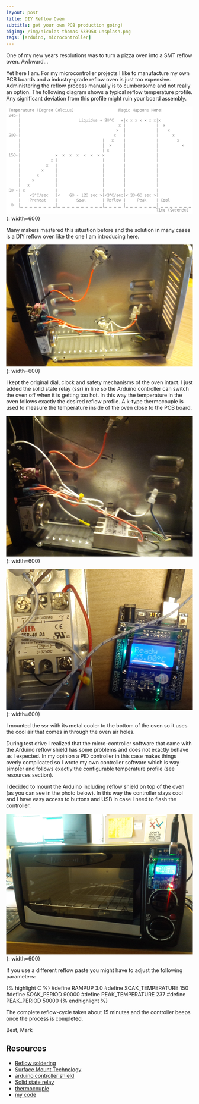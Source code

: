 ```yaml
---
layout: post
title: DIY Reflow Oven
subtitle: get your own PCB production going!
bigimg: /img/nicolas-thomas-533958-unsplash.png
tags: [arduino, microcontroller]
---
```


One of my new years resolutions was to turn a pizza oven into a SMT reflow oven. Awkward...

Yet here I am. For my microcontroller projects I like to manufacture my own PCB boards and a industry-grade reflow oven is just too expensive. Administering the reflow process manually is to cumbersome and not really an option. The following diagram shows a typical reflow temperature profile. Any significant deviation from this profile might ruin your board assembly.

![a typical reflow temperature profile](/media/diy_reflow_oven/reflow_profile.png){: width=600}

Many makers mastered this situation before and the solution in many cases is a DIY reflow oven like the one I am introducing here.

![opening up the pizza oven](/media/diy_reflow_oven/opening.png){: width=600}

I kept the original dial, clock and safety mechanisms of the oven intact. I just added the solid state relay (ssr) in line so the Arduino controller can switch the oven off when it is getting too hot. In this way the temperature in the oven follows exactly the desired reflow profile. A k-type thermocouple is used to measure the temperature inside of the oven close to the PCB board.

![adding a solid state relay](/media/diy_reflow_oven/adding_ssr.png){: width=600}

![testing the components](/media/diy_reflow_oven/test_drive.png){: width=600}

I mounted the ssr with its metal cooler to the bottom of the oven so it uses the cool air that comes in through the oven air holes.

During test drive I realized that the micro-controller software that came with the Arduino reflow shield has some problems and does not exactly behave as I expected. In my opinion a PID controller in this case makes things overly complicated so I wrote my own controller software which is way simpler and follows exactly the configurable temperature profile (see resources section).

I decided to mount the Arduino including reflow shield on top of the oven (as you can see in the photo below). In this way the controller stays cool and I have easy access to buttons and USB in case I need to flash the controller.

![reflow oven assembled](/media/diy_reflow_oven/assembled.png){: width=600}

If you use a different reflow paste you might have to adjust the following parameters:

{% highlight C %}
	#define RAMPUP 3.0
	#define SOAK_TEMPERATURE 150
	#define SOAK_PERIOD 90000
	#define PEAK_TEMPERATURE 237
	#define PEAK_PERIOD 50000
{% endhighlight %}

The complete reflow-cycle takes about 15 minutes and the controller beeps once the process is completed.

Best,
Mark


## Resources

* [Reflow soldering](http://en.wikipedia.org/wiki/Reflow_soldering)
* [Surface Mount Technology](http://www.amazon.com/Mastering-Surface-Mount-Technology-LabworX/dp/1907920129/)
* [arduino controller shield](http://www.rocketscream.com/blog/product/reflow-oven-controller-shield-arduino-compatible/)
* [Solid state relay](http://en.wikipedia.org/wiki/Solid-state_relay)
* [thermocouple](https://learn.adafruit.com/downloads/pdf/thermocouple.pdf)
* [my code](https://github.com/markfink/ReflowOvenController.git)
